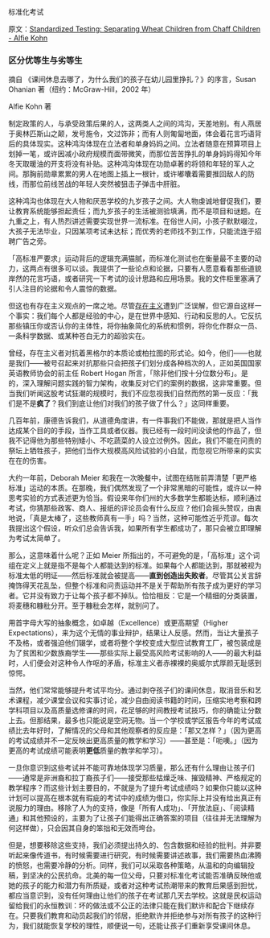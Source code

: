 标准化考试

原文：[Standardized Testing: Separating Wheat Children from Chaff Children - Alfie Kohn](https://www.alfiekohn.org/article/standardized-testing/)

### 区分优等生与劣等生

摘自 《课间休息去哪了，为什么我们的孩子在幼儿园里挣扎？》的序言，Susan Ohanian 著（纽约：McGraw-Hill，2002 年）

Alfie Kohn 著

制定政策的人，与承受政策后果的人，这两类人之间的鸿沟，天差地别。有人燕居于奥林匹斯山之颠，发号施令，文过饰非；而有人则匍匐地面，体会着花言巧语背后的具体现实。这种鸿沟体现在立法者和单身妈妈之间。立法者随意在预算项目上划掉一笔，或许因减小政府规模而面带微笑，而那位苦苦挣扎的单身妈妈得知今年冬天取暖油的开支将没有补贴。这种鸿沟体现在功勋卓著的将领和年轻的军人之间。那胸前勋章累累的男人在地图上插上一根针，或许嘟囔着需要推回敌人的防线，而那位前线苦战的年轻人突然被狙击子弹击中肝脏。

这种鸿沟也体现在大人物和厌恶学校的九岁孩子之间。大人物虔诚地督促我们，要让教育系统能够担起责任；而九岁孩子的生活被测验填满，而不是项目和谜题。在九重之上，有人热烈讲述需要实现世界一流标准。在俗世人间，小孩子默默啜泣，大孩子无法毕业，只因某项考试未达标；而优秀的老师找不到工作，只能流连于招聘广告之旁。

「高标准严要求」运动背后的逻辑充满猫腻，而标准化测试也在衡量最不主要的动力，这两点有很多可以谈。我提供了一些论点和论据，只要有人愿意看看那些道貌岸然的花言巧语，或者研究一下考试的设计思路和应用场景。我的文件柜里塞满了引人注目的论据和令人震惊的数据。

但这也有存在主义观点的一席之地。尽管[存在主义](https://www.alfiekohn.org/miscellaneous/existentialism.htm)遭到广泛误解，但它源自这样一个事实：我们每个人都是经验的中心，是在世界中感知、行动和反思的人。它反抗那些镇压你或否认你的主体性，将你抽象简化的系统和惯例，将你化作群众一员、一条科学数据、或某种苍白无力的超验实在。

曾经，存在主义者对抗着黑格尔的本质论或柏拉图的形式论。如今，他们——也就是我们——被号召起来对抗那些只会把孩子们划分成各种档次的人，正如英国国家英语教师协会的前主任 Robert Hogan 所言，「除非他们按十分位数分布」。是的，深入理解问题实践的智力架构，收集反对它们的案例的数据，这非常重要。但当我们听闻这股考试狂潮的规模时，我们不应忽视我们自然而然的第一反应：「我们是不是**疯了**？我们到底让他们对我们的孩子做了什么？」这同样重要。

几百年前，康德告诉我们，从道德角度讲，有一件事我们不能做，那就是把人当作达成某个目的的手段，当作工具或者仪器。我已经有一段时间没读他的作品了，但我不记得他为那些特别矮小、不吃蔬菜的人设立过例外。因此，我们不能在问责的祭坛上牺牲孩子，把他们当作大规模高风险试验的小白鼠，而忽视它所带来的实实在在的伤害。

大约一年前，Deborah Meier 和我在一次晚餐中，试图在结账前弄清楚「更严格标准」运动的本质。在那晚，我们偶然发现了一个非常黑暗的可能性，或许以一种思考实验的方式表述更为恰当。假设来年你们州的大多数学生都能达标，顺利通过考试，你猜那些政客、商人、报纸的评论员会有什么反应？他们会摇头赞叹，由衷地说，「真是太棒了，这些教师真有一手」吗？当然，这种可能性近乎荒谬。每次我提出这个假设，听众们总会告诉我，如果所有学生都成功了，那只会被立即理解为考试太简单了。

那么，这意味着什么呢？正如 Meier 所指出的，不可避免的是，「高标准」这个词组在定义上就是指不是每个人都能达到的标准。如果每个人都能达到，那就被视为标准太低的明证——然后标准就会被提高——**直到创造出失败者**。尽管其公关言辞掩饰得天花乱坠，但整个标准和问责运动并不是关于帮助所有孩子成为更好的学习者。它并没有致力于让每个孩子都不掉队。恰恰相反：它是一个精细的分类装置，将麦穗和糠秕分开。至于糠秕会怎样，就别问了。

用首字母大写的抽象概念，如卓越（Excellence）或更高期望（Higher Expectations），来为这个无情的事业辩护，结果让人反感。然而，当让大量孩子不及格，或者强迫他们辍学，或者将整个学校变成大型应试教育工厂，被包装成是为了贫困和少数族裔学生——那些实际上最受高风险考试影响的人——的最大利益时，人们便会对这种令人作呕的矛盾，标准主义者赤裸裸的奥威尔式厚颜无耻感到惊愕。

当然，他们常常能够提升考试平均分。通过剥夺孩子们的课间休息，取消音乐和艺术课程，减少课堂会议和实事讨论，减少自由阅读书籍的时间，压缩实地考察和跨学科项目以及高质量选修课的时间，花足够的时间教授考试技巧，你的确能让分数上去。但那结果，最多也只能说是空洞无物。当一个学校或学区报告今年的考试成绩比去年好时，了解情况的父母和其他观察者的反应是：「那又怎样？」（因为更高的考试成绩并不一定反映出更高质量的教学和学习）——甚至是：「呃噢。」（因为更高的考试成绩可能表明**更低**质量的教学和学习）。

一旦你意识到这些考试并不能可靠地体现学习质量，那么还有什么理由让孩子们——通常是非洲裔和拉丁裔孩子们——接受那些枯燥乏味、摧毁精神、严格规定的教学程序？而这些计划主要目的，不就是为了提升考试成绩吗？如果你只能以这种计划可以提高在根本就有瑕疵的考试中的成绩为借口，你实际上并没有给出真正有说服力的理由。移除了人为的支持，像是「所有人成功」、「开放法庭」、「阅读精通」和其他预设的，主要为了让孩子们能得出正确答案的项目（往往并无法理解为何这样做），只会因其自身的笨拙和无效而垮台。

但是，想要移除这些支持，我们必须提出持久的、包含数据和经验的批判。并非要听起来像传道书，有时候需要进行研究，有时候需要讲述故事，我们需要热血沸腾的愤怒，也需要冷静的分析。同样，我们可以采取各种策略，从温和的向编辑投稿，到坚决的公民抗命。北美的每一位父母，只要对标准化考试能否准确反映他或她的孩子的能力和潜力有所质疑，或者对这种考试热潮带来的教育后果感到担忧，都应当意识到，没有任何理由让他们的孩子在考试那几天去学校。这就是民权运动留给我们的永恒教训：坏的做法或不公正的法律只能在我们默许和配合下继续存在。只要我们教育和动员起我们的邻居，拒绝默许并拒绝参与对所有孩子的这种行为，我们就能恢复学校的理性，顺便说一句，还能让孩子们重新享受课间休息。